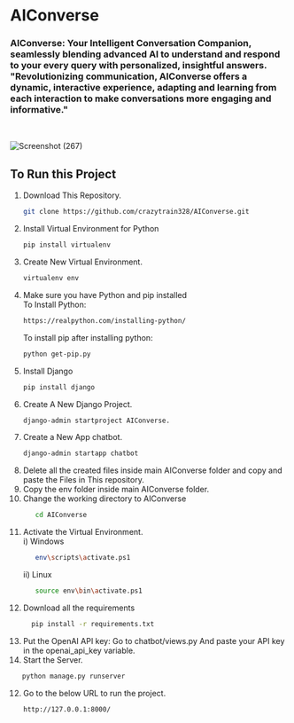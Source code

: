 # AIConverse
<h3>AIConverse: Your Intelligent Conversation Companion, seamlessly blending advanced AI to understand and respond to your every query with personalized, insightful answers. <br/>
  "Revolutionizing communication, AIConverse offers a dynamic, interactive experience, adapting and learning from each interaction to make conversations more engaging and informative."</h3>
<br>

![Screenshot (267)](https://github.com/crazytrain328/AIConverse/assets/113792434/e59aa488-1c61-49d9-bf32-46be7d58b1b9)

<h2>To Run this Project </h2> 


1) Download This Repository.
   ```bash
   git clone https://github.com/crazytrain328/AIConverse.git
   ```
2) Install Virtual Environment for Python
   ```bash
   pip install virtualenv
   ```
3) Create New Virtual Environment.
   ```bash
   virtualenv env
   ```
4) Make sure you have Python and pip installed</br>
   To Install Python:
   ```bash
   https://realpython.com/installing-python/
   ```
   To install pip after installing python:
   ```bash
   python get-pip.py
   ```
5) Install Django
   ```bash
   pip install django
   ```
4) Create A New Django Project.
   ```bash
   django-admin startproject AIConverse.
   ```
5) Create a New App chatbot.
   ```bash
   django-admin startapp chatbot
   ```
5) Delete all the created files inside main AIConverse folder and copy and paste the Files in This repository.
6) Copy the env folder inside main AIConverse folder.
7) Change the working directory to AIConverse
   ```bash
      cd AIConverse
   ```  
8) Activate the Virtual Environment.<br>
   i) Windows
      ```bash
         env\scripts\activate.ps1
      ```
   ii) Linux
      ```bash
         source env\bin\activate.ps1
9) Download all the requirements
    ```bash
      pip install -r requirements.txt
10) Put the OpenAI API key:
    Go to chatbot/views.py
    And paste your API key in the openai_api_key variable.  
11) Start the Server.
   ```bash
      python manage.py runserver
   ```
12) Go to the below URL to run the project.
    ```bash
    http://127.0.0.1:8000/
    ```  
